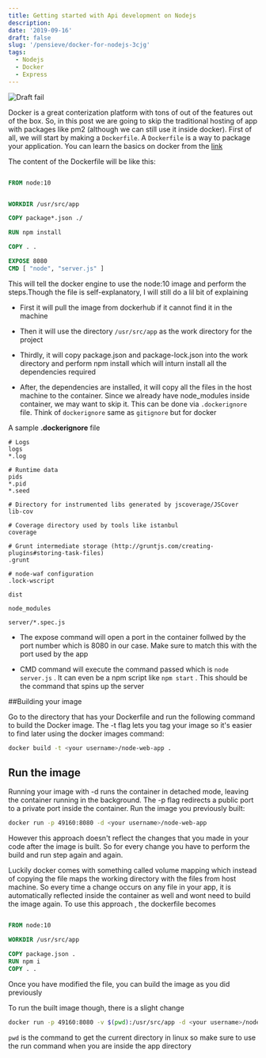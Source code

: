 ```yaml
---
title: Getting started with Api development on Nodejs
description:
date: '2019-09-16'
draft: false
slug: '/pensieve/docker-for-nodejs-3cjg'
tags:
  - Nodejs
  - Docker
  - Express
---
```


![Draft fail](https://miro.medium.com/max/2708/1*W4DwYGZCe2tMlcUIdDF0Sg.jpeg)

Docker is a great conterization platform with tons of out of the features out of the box. So, in this post we are going to skip the traditional hosting of app with packages like pm2 (although we can still use it inside docker).
First of all, we will start by making a `Dockerfile`. A `Dockerfile` is a way to package your application.
You can learn the basics on docker from the [link](https://www.docker.com/get-started)

The content of the Dockerfile will be like this:

```Dockerfile

FROM node:10


WORKDIR /usr/src/app

COPY package*.json ./

RUN npm install

COPY . .

EXPOSE 8080
CMD [ "node", "server.js" ]

```

This will tell the docker engine to use the node:10 image and perform the steps.Though the file is self-explanatory, I will still do a lil bit of explaining

- First it will pull the image from dockerhub if it cannot find it in the machine
- Then it will use the directory `/usr/src/app` as the work directory for the project
- Thirdly, it will copy package.json and package-lock.json into the work directory and perform npm install which will inturn install all the dependencies required

- After, the dependencies are installed, it will copy all the files in the host machine to the container. Since we already have node_modules inside container, we may want to skip it. This can be done via `.dockerignore` file. Think of `dockerignore` same as `gitignore` but for docker

A sample <b>.dockerignore</b> file

```
# Logs
logs
*.log

# Runtime data
pids
*.pid
*.seed

# Directory for instrumented libs generated by jscoverage/JSCover
lib-cov

# Coverage directory used by tools like istanbul
coverage

# Grunt intermediate storage (http://gruntjs.com/creating-plugins#storing-task-files)
.grunt

# node-waf configuration
.lock-wscript

dist

node_modules

server/*.spec.js

```

- The expose command will open a port in the container follwed by the port number which is 8080 in our case. Make sure to match this with the port used by the app

- CMD command will execute the command passed which is `node server.js` . It can even be a npm script like `npm start` . This should be the command that spins up the server

##Building your image

Go to the directory that has your Dockerfile and run the following command to build the Docker image. The -t flag lets you tag your image so it's easier to find later using the docker images command:

```sh
docker build -t <your username>/node-web-app .
```

## Run the image

Running your image with -d runs the container in detached mode, leaving the container running in the background. The -p flag redirects a public port to a private port inside the container. Run the image you previously built:

```sh
docker run -p 49160:8080 -d <your username>/node-web-app
```

However this approach doesn't reflect the changes that you made in your code after the image is built. So for every change you have to perform the build and run step again and again.

Luckily docker comes with something called volume mapping which instead of copying the file maps the working directory with the files from host machine. So every time a change occurs on any file in your app, it is automatically reflected inside the container as well and wont need to build the image again.
To use this approach , the dockerfile becomes

```Dockerfile

FROM node:10

WORKDIR /usr/src/app

COPY package.json .
RUN npm i
COPY . .

```

Once you have modified the file, you can build the image as you did previously

To run the built image though, there is a slight change

```sh
docker run -p 49160:8080 -v $(pwd):/usr/src/app -d <your username>/node-web-app

```

`pwd` is the command to get the current directory in linux so make sure to use the run command when you are inside the app directory
